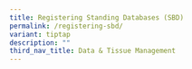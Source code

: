 ```yaml
---
title: Registering Standing Databases (SBD)
permalink: /registering-sbd/
variant: tiptap
description: ""
third_nav_title: Data & Tissue Management
---
```

